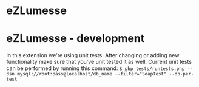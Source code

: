 eZLumesse
=========

eZLumesse - development
=======================

In this extension we're using unit tests. After changing or adding new functionality
make sure that you've unit tested it as well. Current unit tests can be performed
by running this command:
``$ php tests/runtests.php --dsn mysql://root:pass@localhost/db_name --filter="SoapTest" --db-per-test``